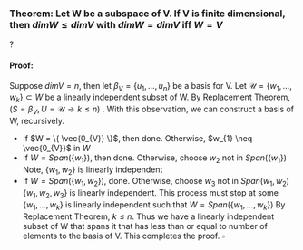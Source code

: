 ### Theorem: Let W be a subspace of V. If V is finite dimensional, then $dimW\leq dimV$ with $dimW=dimV$ iff $W=V$
?
#### Proof:
Suppose $dimV=n$, then let $\beta_{V} = \{ u_{1},\dots,u_{n} \}$ be a basis for V.
Let $\mathcal{U} = \{ w_{1},\dots,w_{k} \} \subset W$ be a linearly independent subset of W.
By Replacement Theorem, ($S=\beta_{V},U=\mathcal{U} \to k\leq n$)
.
With this observation, we can construct a basis of W, recursively.
- If $W = \{ \vec{0_{V}} \}$, then done.
Otherwise, $w_{1} \neq \vec{0_{V}}$ in $W$
- If $W = Span(\{ w_{1} \})$, then done.
Otherwise, choose $w_{2}$ not in $Span(\{ w_{1} \})$
Note, $\{ w_{1},w_{2} \}$ is linearly independent
- If $W=Span(\{ w_{1},w_{2} \})$, done.
Otherwise, choose $w_{3}$ not in $Span({w_{1},w_{2}})$
$\{ w_{1},w_{2},w_{3} \}$ is linearly independent.
This process must stop at some
$\{ w_{1},\dots,w_{k} \}$ is linearly independent such that $W = Span(\{ w_{1},\dots, w_{k} \})$
By Replacement Theorem, $k\leq n$. Thus we have a linearly independent subset of W that spans it that has less than or equal to number of elements to the basis of V.
This completes the proof. $\square$
<!--SR:!2025-06-16,3,250-->

